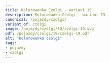 ```yaml
---
title: Kolorowanka Czolgi - wariant 19
description: Kolorowanka Czolgi - wariant 19
canonical: /pojazdy/czolgi/
variant_of: czolgi
image: /pojazdy/czolgi/19/czolgi-19.svg
pdf: /pojazdy/czolgi/19/czolgi-19.pdf
alt: "Kolorowanka czolgi"
tags:
- pojazdy
- czolgi
---
```

